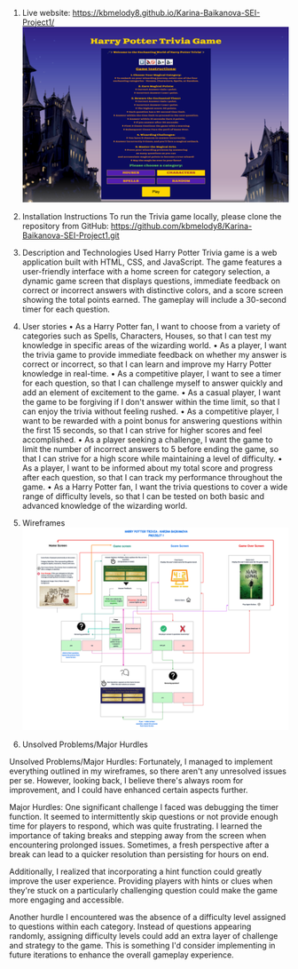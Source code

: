 1. Live website:
https://kbmelody8.github.io/Karina-Baikanova-SEI-Project1/
![Trivia](./image/trivia-home.png)

2. Installation Instructions
To run the Trivia game locally, please clone the repository from GitHub:
https://github.com/kbmelody8/Karina-Baikanova-SEI-Project1.git

3. Description and Technologies Used
Harry Potter Trivia game is a web application built with HTML, CSS, and JavaScript. 
The game features a user-friendly interface with a home screen for category selection, a dynamic game screen that displays questions, immediate feedback on correct or incorrect answers with distinctive colors, and a score screen showing the total points earned. The gameplay will include a 30-second timer for each question.

4. User stories
•	As a Harry Potter fan, I want to choose from a variety of categories such as Spells, Characters, Houses, so that I can test my knowledge in specific areas of the wizarding world.
•	As a player, I want the trivia game to provide immediate feedback on whether my answer is correct or incorrect, so that I can learn and improve my Harry Potter knowledge in real-time.
•	As a competitive player, I want to see a timer for each question, so that I can challenge myself to answer quickly and add an element of excitement to the game.
•	As a casual player, I want the game to be forgiving if I don't answer within the time limit, so that I can enjoy the trivia without feeling rushed.
•	As a competitive player, I want to be rewarded with a point bonus for answering questions within the first 15 seconds, so that I can strive for higher scores and feel accomplished.
•	As a player seeking a challenge, I want the game to limit the number of incorrect answers to 5 before ending the game, so that I can strive for a high score while maintaining a level of difficulty.
•	As a player, I want to be informed about my total score and progress after each question, so that I can track my performance throughout the game.
•	As a Harry Potter fan, I want the trivia questions to cover a wide range of difficulty levels, so that I can be tested on both basic and advanced knowledge of the wizarding world.

5. Wireframes
![Trivia Wireframes](./HP%20Wireframes.png)

6. Unsolved Problems/Major Hurdles

Unsolved Problems/Major Hurdles:
Fortunately, I managed to implement everything outlined in my wireframes, so there aren't any unresolved issues per se. However, looking back, I believe there's always room for improvement, and I could have enhanced certain aspects further.

Major Hurdles:
One significant challenge I faced was debugging the timer function. It seemed to intermittently skip questions or not provide enough time for players to respond, which was quite frustrating. I learned the importance of taking breaks and stepping away from the screen when encountering prolonged issues. Sometimes, a fresh perspective after a break can lead to a quicker resolution than persisting for hours on end.

Additionally, I realized that incorporating a hint function could greatly improve the user experience. Providing players with hints or clues when they're stuck on a particularly challenging question could make the game more engaging and accessible.

Another hurdle I encountered was the absence of a difficulty level assigned to questions within each category. Instead of questions appearing randomly, assigning difficulty levels could add an extra layer of challenge and strategy to the game. This is something I'd consider implementing in future iterations to enhance the overall gameplay experience.